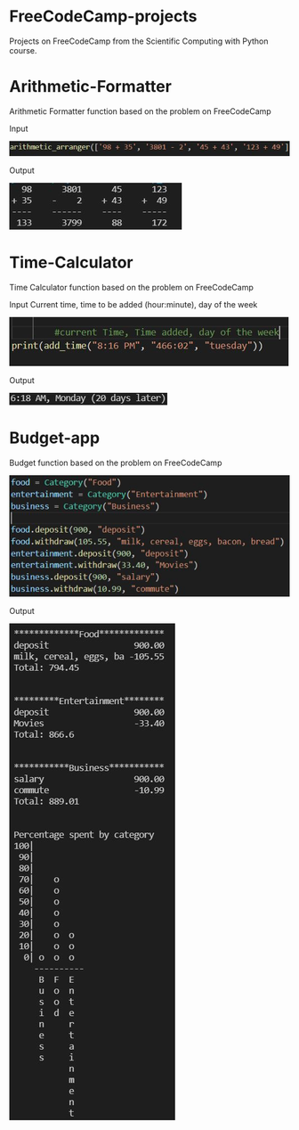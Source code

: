 # FreeCodeCamp-projects
Projects on FreeCodeCamp from the Scientific Computing with Python course.


# Arithmetic-Formatter
Arithmetic Formatter function based on the problem on FreeCodeCamp

Input

![alt text](https://github.com/cyrillelanchua/FreeCodeCamp-projects/blob/main/Arithmetic-arranger/input.jfif)

Output

![alt text](https://github.com/cyrillelanchua/FreeCodeCamp-projects/blob/main/Arithmetic-arranger/output.jfif)


# Time-Calculator
Time Calculator function based on the problem on FreeCodeCamp

Input Current time, time to be added (hour:minute), day of the week

![alt text](https://github.com/cyrillelanchua/FreeCodeCamp-projects/blob/main/Time-Calculator/input.jfif)

Output

![alt text](https://github.com/cyrillelanchua/FreeCodeCamp-projects/blob/main/Time-Calculator/output.jfif)

# Budget-app
Budget function based on the problem on FreeCodeCamp


![alt text](https://github.com/cyrillelanchua/FreeCodeCamp-projects/blob/main/Budget/input.JPG)

Output

![alt text](https://github.com/cyrillelanchua/FreeCodeCamp-projects/blob/main/Budget/output.JPG)
